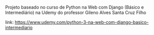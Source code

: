 Projeto baseado no curso de Python na Web com Django (Básico e Intermediário) na Udemy do professor Gileno Alves Santa Cruz Filho

link: https://www.udemy.com/python-3-na-web-com-django-basico-intermediario
